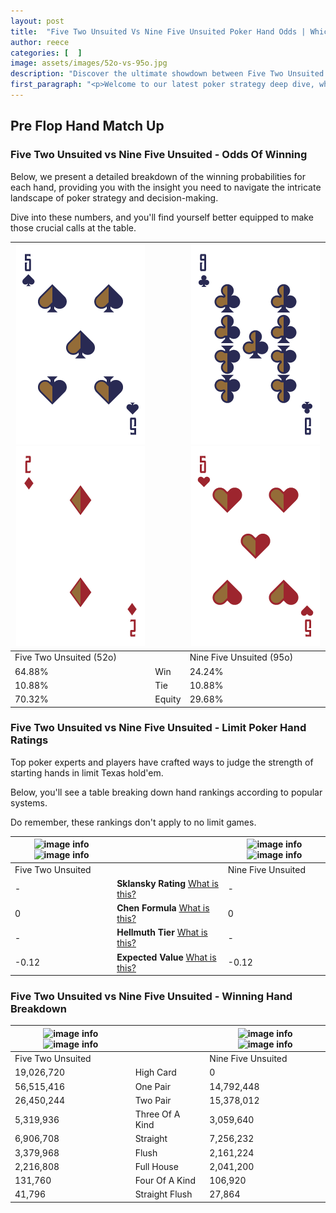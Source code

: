 ```yaml
---
layout: post
title:  "Five Two Unsuited Vs Nine Five Unsuited Poker Hand Odds | Which Is The Better Hand In Poker? A Complete Guide"
author: reece
categories: [  ]
image: assets/images/52o-vs-95o.jpg
description: "Discover the ultimate showdown between Five Two Unsuited and Nine Five Unsuited in poker! Uncover the odds, strategies, and scenarios where one hand triumphs over the other. Get ready to up your poker game with this thrilling analysis."
first_paragraph: "<p>Welcome to our latest poker strategy deep dive, where we're pitting two distinct hands against each other in a high-stakes showdown: Five Two Unsuited vs Nine Five Unsuited.</p><p>In the dynamic world of poker, every decision counts, and knowing which hand holds the upper hand is key to your success at the table.</p><p>In this article, we'll dissect these two hands, explore the scenarios where one dominates the other, and equip you with the knowledge to make strategic choices that can tip the odds in your favor.</p><p>Get ready to unravel the intriguing dynamics of these poker hands and elevate your game to new heights.</p>"
---
```




[comment]: # (sp0)

## Pre Flop Hand Match Up

<div class="table hand-ratings" markdown="1"> 



### Five Two Unsuited vs Nine Five Unsuited - Odds Of Winning

Below, we present a detailed breakdown of the winning probabilities for each hand, providing you with the insight you need to navigate the intricate landscape of poker strategy and decision-making. 

Dive into these numbers, and you'll find yourself better equipped to make those crucial calls at the table.


    
| ![image info](assets/images/hand1/5.png) ![image info](assets/images/hand1/2o.png) |  | ![image info](assets/images/hand2/9.png) ![image info](assets/images/hand2/5o.png) |
| -------- | -------- | -------- |
| Five Two Unsuited (52o) |  | Nine Five Unsuited (95o) |
| 64.88% | Win | 24.24% |
| 10.88% | Tie | 10.88% |
| 70.32% | Equity | 29.68% |




[comment]: # (sp1)



### Five Two Unsuited vs Nine Five Unsuited - Limit Poker Hand Ratings

Top poker experts and players have crafted ways to judge the strength of starting hands in limit Texas hold'em. 

Below, you'll see a table breaking down hand rankings according to popular systems. 

Do remember, these rankings don't apply to no limit games.


    
| ![image info](https://www.riverpairs.com/assets/images/hand1/5.png) ![image info](https://www.riverpairs.com/assets/images/hand1/2o.png) |  | ![image info](https://www.riverpairs.com/assets/images/hand2/9.png) ![image info](https://www.riverpairs.com/assets/images/hand2/5o.png) |
| -------- | -------- | -------- |
| Five Two Unsuited |  | Nine Five Unsuited |
| - | **Sklansky Rating** [What is this?](/sklansky-rating-explained) | - |
| 0 | **Chen Formula** [What is this?](/chen-formula-explained) | 0 |
| - | **Hellmuth Tier** [What is this?](/Hellmuth-tier-explained) | - |
| -0.12 | **Expected Value** [What is this?](/expected-value-explained) | -0.12 |




[comment]: # (sp2)



### Five Two Unsuited vs Nine Five Unsuited - Winning Hand Breakdown


    
| ![image info](https://www.riverpairs.com/assets/images/hand1/5.png) ![image info](https://www.riverpairs.com/assets/images/hand1/2o.png) |  | ![image info](https://www.riverpairs.com/assets/images/hand2/9.png) ![image info](https://www.riverpairs.com/assets/images/hand2/5o.png) |
| -------- | -------- | -------- |
| Five Two Unsuited |  | Nine Five Unsuited |
| 19,026,720 | High Card | 0 |
| 56,515,416 | One Pair | 14,792,448 |
| 26,450,244 | Two Pair | 15,378,012 |
| 5,319,936 | Three Of A Kind | 3,059,640 |
| 6,906,708 | Straight | 7,256,232 |
| 3,379,968 | Flush | 2,161,224 |
| 2,216,808 | Full House | 2,041,200 |
| 131,760 | Four Of A Kind | 106,920 |
| 41,796 | Straight Flush | 27,864 |




[comment]: # (sp3)



</div>

[comment]: # (sp4)



[comment]: # (sp5)

